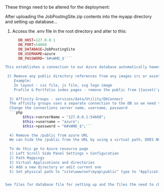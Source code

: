 These things need to be altered for the deployment: 

After uploading the JobPostingSite.zip contents into the myapp directory and setting up database...

1) Access the .env file in the root directory and alter to this: 
```php DB_CONNECTION=mysql
      DB_HOST=127.0.0.1
      DB_PORT=54668
      DB_DATABASE=JobPostingSite
      DB_USERNAME=azure
      DB_PASSWORD='6#vWHD_$'```

This establishes a connection to our Azure database automatically however we must use the Azure connection string. 
  
 2) Remove any public directory references from any images src or asset calls. 
    Example: 
    In layout - css file, js file, svg logo image
    Profile & Portfolio index pages - remove the public from {{asset('public/profile_pics/)}} for the profile images
    
  3) Affinity Groups - services/data/Utility/DbConnect
  The affinity groups uses a separate connection to the DB so we need to alter the connection to the azure DB 
  Change the connections server name, username, password 
  ```php
        $this->serverName = "127.0.0.1:54668";
        $this->username = "azure";
        $this->password = "6#vWHD_$";```
        
  4) Remove the /public from azure URL 
  We can hide the /public from the URL by using a virtual path, DOES NOT REMOVE BUT HIDES/REPLACES IT 
  
  To do this go to Azure resource page
  1) Left Scroll Side Panel Settings > Configuration
  2) Path Mappings 
  3) Virtual Applications and directories 
  4) Add a new directory or edit current one 
  5) Set physical path to "site\wwwroot\myap\public" type to "Application" and Virtual Path to "/" 


See files for database file for setting up and the files the need to change
        
  
    
